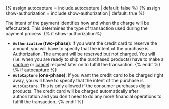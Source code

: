 {% assign autocapture = include.autocapture | default: false %}
{% assign show-authorization = include.show-authorization | default: true %}

The intent of the payment identifies how and when the charge will be
effectuated. This determines the type of transaction used during the payment
process.
{% if show-authorization%}

* **`Authorization` (two-phase)**: If you want the credit card to reserve the
  amount, you will have to specify that the intent of the purchase is
  Authorization. The amount will be reserved but not charged. You will (i.e.
  when you are ready to ship the purchased products) have to make a
  [capture][capture] or [cancel][cancel] request later on to fulfill the
  transaction.
  {% endif %}
{% if autocapture %}
* **`AutoCapture` (one-phase)**:  If you want the credit card to be charged
  right away, you will have to specify that the intent of the purchase is
  `AutoCapture`. This is only allowed if the consumer purchases digital
  products. The credit card will be charged automatically after authorization
  and you don't need to do any more financial operations to fulfill the
  transaction.
{% endif %}

[capture]: ./after-payment#capture
[cancel]: ./after-payment#cancellations
